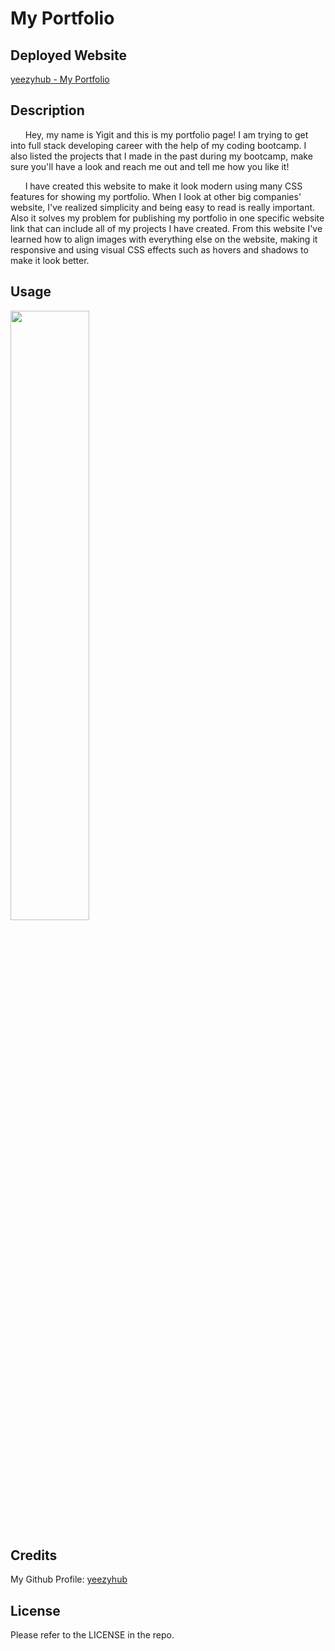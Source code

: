 # My Portfolio

## Deployed Website

[yeezyhub - My Portfolio](https://yeezyhub.github.io/My-Portfolio/)

## Description

&nbsp;&nbsp;&nbsp;&nbsp;&nbsp;&nbsp;Hey, my name is Yigit and this is my portfolio page! I am trying to get into full stack developing career with the help of my coding bootcamp. I also listed the projects that I made in the past during my bootcamp, make sure you'll have a look and reach me out and tell me how you like it!

&nbsp;&nbsp;&nbsp;&nbsp;&nbsp;&nbsp;I have created this website to make it look modern using many CSS features for showing my portfolio. When I look at other big companies' website, I've realized simplicity and being easy to read is really important. Also it solves my problem for publishing my portfolio in one specific website link that can include all of my projects I have created. From this website I've learned how to align images with everything else on the website, making it responsive and using visual CSS effects such as hovers and shadows to make it look better.

## Usage

<img src="./assets/images/yeezy-my-portfolio.png" width="50%" height="50%">

## Credits

My Github Profile: [yeezyhub](https://github.com/yeezyhub)

## License

Please refer to the LICENSE in the repo.
